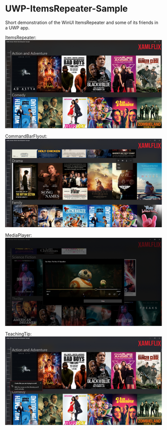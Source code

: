 # UWP-ItemsRepeater-Sample

Short demonstration of the WinUI ItemsRepeater and some of its friends in a UWP app.

ItemsRepeater:
![Screenshot](Assets/ItemsRepeater.png?raw=true)

CommandBarFlyout:
![Screenshot](Assets/CommandBarFlyout.png?raw=true)

MediaPlayer:
![Screenshot](Assets/Mediaplayer.png?raw=true)

TeachingTip:
![Screenshot](Assets/TeachingTip.png?raw=true)
